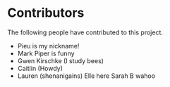 # Contributors

The following people have contributed to this project.

* Pieu is my nickname!
* Mark Piper is funny
* Gwen Kirschke (I study bees)
* Caitlin (Howdy)
* Lauren (shenanigains)
Elle here 
Sarah B wahoo
